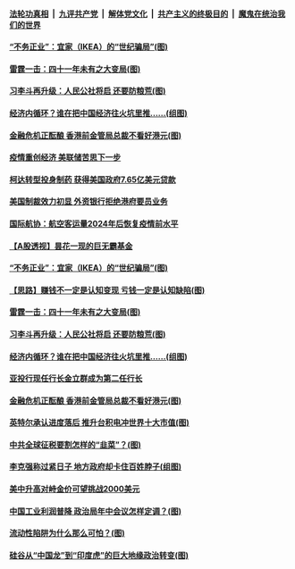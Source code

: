 ####  [法轮功真相](../../../../basic/blob/master/README.md?t=07292302) &nbsp;|&nbsp; [九评共产党](../../../../9ping.md/blob/master/README.md?t=07292302) &nbsp;|&nbsp; [解体党文化](../../../../jtdwh.md/blob/master/README.md?t=07292302)  &nbsp;|&nbsp; [共产主义的终极目的](../../../../gczydzjmd.md/blob/master/README.md?t=07292302) &nbsp;|&nbsp; [魔鬼在统治我们的世界](../../../../mgztzwmdsj.md/blob/master/README.md?t=07292302) 


#### [“不务正业”：宜家（IKEA）的“世纪骗局”(图)](../pages/p5/941197.md?t=07292302) 

#### [雷霆一击：四十一年未有之大变局(图)](../pages/p5/941185.md?t=07292302) 

#### [习李斗再升级：人民公社将启 还要防粮荒(图)](../pages/p5/941194.md?t=07292302) 

#### [经济内循环？谁在把中国经济往火坑里推……(组图)](../pages/p5/941183.md?t=07292302) 

#### [金融危机正酝酿 香港前金管局总裁不看好港元(图)](../pages/p5/941157.md?t=07292302) 


#### [疫情重创经济 美联储苦思下一步](../pages/p5/941249.md?t=07292302) 

#### [柯达转型投身制药 获得美国政府7.65亿美元贷款](../pages/p5/941247.md?t=07292302) 

#### [美国制裁效力初显 外资银行拒绝港府要员业务](../pages/p5/941244.md?t=07292302) 

#### [国际航协：航空客运量2024年后恢复疫情前水平](../pages/p5/941242.md?t=07292302) 

#### [【A股透视】昙花一现的巨无霸基金](../pages/p5/941202.md?t=07292302) 

#### [“不务正业”：宜家（IKEA）的“世纪骗局”(图)](../pages/p5/941197.md?t=07292302) 

#### [【思路】赚钱不一定是认知变现 亏钱一定是认知缺陷(图)](../pages/p5/941184.md?t=07292302) 

#### [雷霆一击：四十一年未有之大变局(图)](../pages/p5/941185.md?t=07292302) 

#### [习李斗再升级：人民公社将启 还要防粮荒(图)](../pages/p5/941194.md?t=07292302) 

#### [经济内循环？谁在把中国经济往火坑里推……(组图)](../pages/p5/941183.md?t=07292302) 

#### [亚投行现任行长金立群成为第二任行长](../pages/p5/941159.md?t=07292302) 

#### [金融危机正酝酿 香港前金管局总裁不看好港元(图)](../pages/p5/941157.md?t=07292302) 

#### [英特尔承认进度落后 推升台积电冲世界十大市值(图)](../pages/p5/941154.md?t=07292302) 

#### [中共全球征税要割怎样的“韭菜”？(图)](../pages/p5/941153.md?t=07292302) 

#### [李克强称过紧日子 地方政府却卡住百姓脖子(组图)](../pages/p5/941068.md?t=07292302) 

#### [美中升高对峙金价可望挑战2000美元](../pages/p5/941099.md?t=07292302) 

#### [中国工业利润普降 政治局年中会议怎样定调？(图)](../pages/p5/941071.md?t=07292302) 

#### [流动性陷阱为什么那么可怕？(图)](../pages/p5/941072.md?t=07292302) 

#### [硅谷从“中国龙”到“印度虎”的巨大地缘政治转变(图)](../pages/p5/941093.md?t=07292302) 

